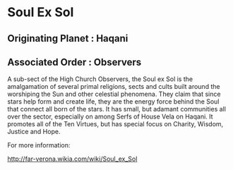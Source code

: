 # Soul Ex Sol

## Originating Planet : Haqani

## Associated Order : Observers

A sub-sect of the High Church Observers, the Soul ex Sol is the amalgamation of several primal religions, sects and cults built around the worshiping the Sun and other celestial phenomena. They claim that since stars help form and create life, they are the energy force behind the Soul that connect all born of the stars. It has small, but adamant communities all over the sector, especially on among Serfs of House Vela on Haqani. It promotes all of the Ten Virtues, but has special focus on Charity, Wisdom, Justice and Hope. 

For more information:

<http://far-verona.wikia.com/wiki/Soul_ex_Sol>